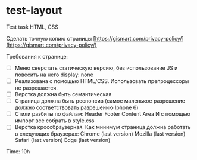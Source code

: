 # test-layout
Test task HTML, CSS

Сделать точную копию страницы
[https://gismart.com/privacy-policy/](https://gismart.com/privacy-policy/)

Требования к странице:
- [ ] Меню сверстать статическую версию, без использование JS и повесить на него display: none
- [ ] Реализована с помощью HTML/CSS. Использовать препроцессоры не
разрешается.
- [ ] Верстка должна быть семантическая
- [ ] Страница должна быть респонсив (самое маленькое разрешение должно
соответствовать разрешению Iphone 6)
- [ ] Стили разбиты по файлам:
Header
Footer
Content Area
И с помощью импорт все собрать в style.css
- [ ] Верстка кроссбраузерная. Как минимум страница должна работать в следующих
браузерах:
Chrome (last version)
Mozilla (last version)
Safari (last version)
Edge (last version)

Time: 10h

